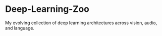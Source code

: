 # Deep-Learning-Zoo
My evolving collection of deep learning architectures across vision, audio, and language.

